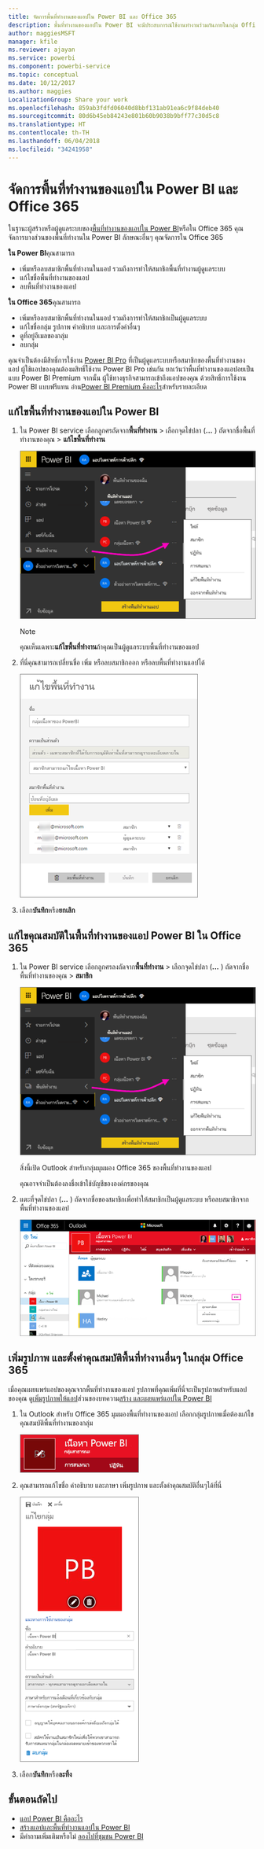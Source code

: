 ```yaml
---
title: จัดการพื้นที่ทำงานของแอปใน Power BI และ Office 365
description: พื้นที่ทำงานของแอปใน Power BI จะมีประสบการณ์ใช้งานทำงานร่วมกันภายในกลุ่ม Office 365 จัดการพื้นที่ทำงานของแอปใน Power BI และใน Office 365 ของคุณ
author: maggiesMSFT
manager: kfile
ms.reviewer: ajayan
ms.service: powerbi
ms.component: powerbi-service
ms.topic: conceptual
ms.date: 10/12/2017
ms.author: maggies
LocalizationGroup: Share your work
ms.openlocfilehash: 859ab3fdfd06040d8bbf131ab91ea6c9f84deb40
ms.sourcegitcommit: 80d6b45eb84243e801b60b9038b9bff77c30d5c8
ms.translationtype: HT
ms.contentlocale: th-TH
ms.lasthandoff: 06/04/2018
ms.locfileid: "34241958"
---
```

# <a name="manage-your-app-workspace-in-power-bi-and-office-365"></a>จัดการพื้นที่ทำงานของแอปใน Power BI และ Office 365
ในฐานะผู้สร้างหรือผู้ดูแลระบบของ[พื้นที่ทำงานของแอปใน Power BI](service-install-use-apps.md)หรือใน Office 365 คุณจัดการบางส่วนของพื้นที่ทำงานใน Power BI ลักษณะอื่นๆ คุณจัดการใน Office 365 

**ใน Power BI**คุณสามารถ

* เพิ่มหรือลบสมาชิกพื้นที่ทำงานในแอป รวมถึงการทำให้สมาชิกพื้นที่ทำงานผู้ดูแลระบบ
* แก้ไขชื่อพื้นที่ทำงานของแอป
* ลบพื้นที่ทำงานของแอป

**ใน Office 365**คุณสามารถ

* เพิ่มหรือลบสมาชิกพื้นที่ทำงานในแอป รวมถึงการทำให้สมาชิกเป็นผู้ดูแลระบบ
* แก้ไขชื่อกลุ่ม รูปภาพ คำอธิบาย และการตั้งค่าอื่นๆ
* ดูที่อยู่อีเมลของกลุ่ม
* ลบกลุ่ม

คุณจำเป็นต้องมีสิทธิ์การใช้งาน [Power BI Pro](service-free-vs-pro.md) ที่เป็นผู้ดูแลระบบหรือสมาชิกของพื้นที่ทำงานของแอป ผู้ใช้แอปของคุณต้องมสิทธิ์ใช้งาน Power BI Pro เช่นกัน ยกเว้นว่าพื้นที่ทำงานของแอปอยเป็นแบบ Power BI Premium จากนั้น ผู้ใช้ทางธุรกิจสามารถเข้าถึงแอปของคุณ ด้วยสิทธิ์การใช้งาน Power BI แบบฟรีแทน อ่าน[Power BI Premium คืออะไร](service-premium.md)สำหรับรายละเอียด

## <a name="edit-your-app-workspace-in-power-bi"></a>แก้ไขพื้นที่ทำงานของแอปใน Power BI
1. ใน Power BI service เลือกลูกศรถัดจาก**พื้นที่ทำงาน** > เลือกจุดไข่ปลา (**...** ) ถัดจากชื่อพื้นที่ทำงานของคุณ > **แก้ไขพื้นที่ทำงาน** 
   
   ![](media/service-manage-app-workspace-in-power-bi-and-office-365/power-bi-app-ellipsis.png)
   
   > [!NOTE]
   > คุณเห็นเฉพาะ**แก้ไขพื้นที่ทำงาน**ถ้าคุณเป็นผู้ดูแลระบบพื้นที่ทำงานของแอป
   > 
   > 
2. ที่นี่คุณสามารถเปลี่ยนชื่อ เพิ่ม หรือลบสมาชิกออก หรือลบพื้นที่ทำงานแอปได้ 
   
   ![](media/service-manage-app-workspace-in-power-bi-and-office-365/power-bi-app-edit-workspace.png)
3. เลือก**บันทึก**หรือ**ยกเลิก**

## <a name="edit-power-bi-app-workspace-properties-in-office-365"></a>แก้ไขคุณสมบัติในพื้นที่ทำงานของแอป Power BI ใน Office 365
1. ใน Power BI service เลือกลูกศรลงถัดจาก**พื้นที่ทำงาน** > เลือกจุดไข่ปลา (**...** ) ถัดจากชื่อพื้นที่ทำงานของคุณ > **สมาชิก** 
   
   ![](media/service-manage-app-workspace-in-power-bi-and-office-365/power-bi-app-ellipsis.png)
   
   สิ่งนี้เปิด Outlook สำหรับกลุ่มมุมมอง Office 365 ของพื้นที่ทำงานของแอป
   
   คุณอาจจำเป็นต้องลงชื่อเข้าใช้บัญชีขององค์กรของคุณ
2. แตะที่จุดไข่ปลา (**...** ) ถัดจากชื่อของสมาชิกเพื่อทำให้สมาชิกเป็นผู้ดูแลระบบ หรือลบสมาชิกจากพื้นที่ทำงานของแอป 
   
   ![](media/service-manage-app-workspace-in-power-bi-and-office-365/pbi_managegroupo365.png)

## <a name="add-an-image-and-set-other-workspace-properties-in-the-office-365-group"></a>เพิ่มรูปภาพ และตั้งค่าคุณสมบัติพื้นที่ทำงานอื่นๆ ในกลุ่ม Office 365
เมื่อคุณเผยแพร่แอปของคุณจากพื้นที่ทำงานของแอป รูปภาพที่คุณเพิ่มที่นี่จะเป็นรูปภาพสำหรับแอปของคุณ ดู[เพิ่มรูปภาพให้แอป](service-create-distribute-apps.md#add-an-image-to-your-app-optional)ส่วนของบทความ[สร้าง และเผยแพร่แอปใน Power BI](service-create-distribute-apps.md)

1. ใน Outlook สำหรับ Office 365 มุมมองพื้นที่ทำงานของแอป เลือกกลุ่มรูปภาพเมื่อต้องแก้ไขคุณสมบัติพื้นที่ทำงานของกลุ่ม
   
   ![](media/service-manage-app-workspace-in-power-bi-and-office-365/pbi_editgroupo365.png)
2. คุณสามารถแก้ไขชื่อ คำอธิบาย และภาษา เพิ่มรูปภาพ และตั้งค่าคุณสมบัติอื่นๆได้ที่นี่
   
   ![](media/service-manage-app-workspace-in-power-bi-and-office-365/pbi_editgrpo365dialog.png)
3. เลือก**บันทึก**หรือ**ละทิ้ง**

## <a name="next-steps"></a>ขั้นตอนถัดไป
* [แอป Power BI คืออะไร](service-install-use-apps.md)
* [สร้างแอปและพื้นที่ทำงานแอปใน Power BI](service-create-distribute-apps.md)
* มีคำถามเพิ่มเติมหรือไม่ [ลองไปที่ชุมชน Power BI](http://community.powerbi.com/)

